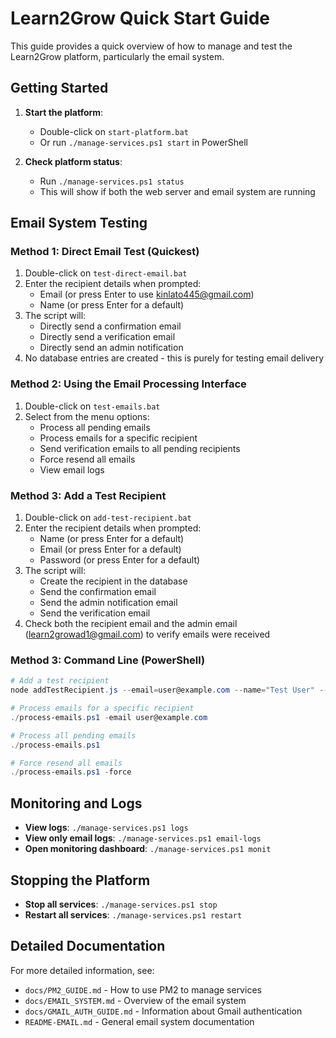 # Learn2Grow Quick Start Guide

This guide provides a quick overview of how to manage and test the Learn2Grow platform, particularly the email system.

## Getting Started

1. **Start the platform**:
   - Double-click on `start-platform.bat`
   - Or run `./manage-services.ps1 start` in PowerShell

2. **Check platform status**:
   - Run `./manage-services.ps1 status`
   - This will show if both the web server and email system are running

## Email System Testing

### Method 1: Direct Email Test (Quickest)

1. Double-click on `test-direct-email.bat`
2. Enter the recipient details when prompted:
   - Email (or press Enter to use kinlato445@gmail.com)
   - Name (or press Enter for a default)
3. The script will:
   - Directly send a confirmation email
   - Directly send a verification email
   - Directly send an admin notification
4. No database entries are created - this is purely for testing email delivery

### Method 2: Using the Email Processing Interface

1. Double-click on `test-emails.bat`
2. Select from the menu options:
   - Process all pending emails
   - Process emails for a specific recipient
   - Send verification emails to all pending recipients
   - Force resend all emails
   - View email logs

### Method 3: Add a Test Recipient

1. Double-click on `add-test-recipient.bat`
2. Enter the recipient details when prompted:
   - Name (or press Enter for a default)
   - Email (or press Enter for a default)
   - Password (or press Enter for a default)
3. The script will:
   - Create the recipient in the database
   - Send the confirmation email
   - Send the admin notification email
   - Send the verification email
4. Check both the recipient email and the admin email (learn2growad1@gmail.com) to verify emails were received

### Method 3: Command Line (PowerShell)

```powershell
# Add a test recipient
node addTestRecipient.js --email=user@example.com --name="Test User" --password=password123

# Process emails for a specific recipient
./process-emails.ps1 -email user@example.com

# Process all pending emails
./process-emails.ps1

# Force resend all emails
./process-emails.ps1 -force
```

## Monitoring and Logs

- **View logs**: `./manage-services.ps1 logs`
- **View only email logs**: `./manage-services.ps1 email-logs`
- **Open monitoring dashboard**: `./manage-services.ps1 monit`

## Stopping the Platform

- **Stop all services**: `./manage-services.ps1 stop`
- **Restart all services**: `./manage-services.ps1 restart`

## Detailed Documentation

For more detailed information, see:

- `docs/PM2_GUIDE.md` - How to use PM2 to manage services
- `docs/EMAIL_SYSTEM.md` - Overview of the email system
- `docs/GMAIL_AUTH_GUIDE.md` - Information about Gmail authentication
- `README-EMAIL.md` - General email system documentation

